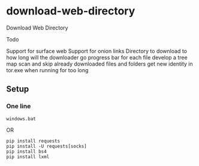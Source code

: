 # download-web-directory
 Download Web Directory 

Todo

Support for surface web
Support for onion links
Directory to download to
how long will the downloader go
progress bar for each file
develop a tree map
scan and skip already downloaded files and folders
get new identity in tor.exe when running for too long


## Setup
### One line
```
windows.bat
```

OR

```
pip install requests
pip install -U requests[socks]
pip install bs4
pip install lxml
```